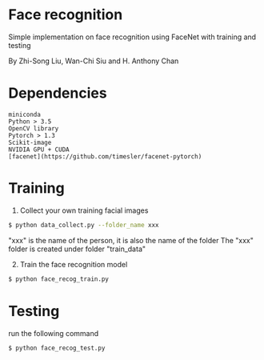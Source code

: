 # Face recognition

Simple implementation on face recognition using FaceNet with training and testing

By Zhi-Song Liu, Wan-Chi Siu and H. Anthony Chan

# Dependencies
    miniconda
    Python > 3.5
    OpenCV library
    Pytorch > 1.3
    Scikit-image
    NVIDIA GPU + CUDA
    [facenet](https://github.com/timesler/facenet-pytorch)
    
# Training

1. Collect your own training facial images
```sh
$ python data_collect.py --folder_name xxx
```
"xxx" is the name of the person, it is also the name of the folder
The "xxx" folder is created under folder "train_data"

2. Train the face recognition model
```sh
$ python face_recog_train.py
```

# Testing
run the following command
```sh
$ python face_recog_test.py
```
